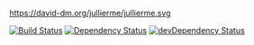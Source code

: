 https://david-dm.org/jullierme/jullierme.svg

[![Build Status](https://travis-ci.org/jullierme/jullierme.svg)](https://travis-ci.org/jullierme/jullierme)
[![Dependency Status](https://david-dm.org/jullierme/jullierme.svg)](https://david-dm.org/jullierme/jullierme)
[![devDependency Status](https://david-dm.org/jullierme/jullierme/dev-status.svg)](https://david-dm.org/jullierme/jullierme#info=devDependencies)
